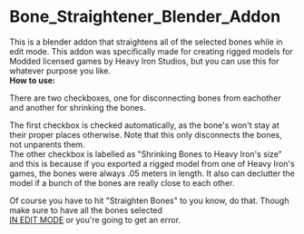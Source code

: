 # Bone_Straightener_Blender_Addon
This is a blender addon that straightens all of the selected bones while in edit mode. 
This addon was specifically made for creating rigged models for Modded licensed games by Heavy Iron Studios, but you can use this for whatever purpose you like.  
__How to use:__

There are two checkboxes, one for disconnecting bones from eachother and another for shrinking the bones.

The first checkbox is checked automatically, as the bone's won't stay at their proper places otherwise. Note that this only disconnects the bones, not unparents them.  
The other checkbox is labelled as "Shrinking Bones to Heavy Iron's size" and this is because if you exported a rigged model from one of Heavy Iron's games, the bones were always .05 meters in length. It also can declutter the model if a bunch of the bones are really close to each other.

Of course you have to hit "Straighten Bones" to you know, do that. Though make sure to have all the bones selected  
<ins>IN EDIT MODE</ins> or you're going to get an error.

